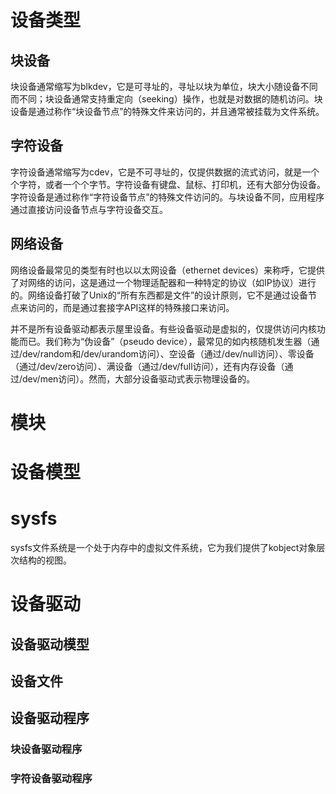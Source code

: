 # **设备类型**

## **块设备**

块设备通常缩写为blkdev，它是可寻址的，寻址以块为单位，块大小随设备不同而不同；块设备通常支持重定向（seeking）操作，也就是对数据的随机访问。块设备是通过称作“块设备节点”的特殊文件来访问的，并且通常被挂载为文件系统。

## **字符设备**

字符设备通常缩写为cdev，它是不可寻址的，仅提供数据的流式访问，就是一个个字符，或者一个个字节。字符设备有键盘、鼠标、打印机，还有大部分伪设备。字符设备是通过称作“字符设备节点”的特殊文件访问的。与块设备不同，应用程序通过直接访问设备节点与字符设备交互。

## **网络设备**

网络设备最常见的类型有时也以以太网设备（ethernet devices）来称呼，它提供了对网络的访问，这是通过一个物理适配器和一种特定的协议（如IP协议）进行的。网络设备打破了Unix的“所有东西都是文件”的设计原则，它不是通过设备节点来访问的，而是通过套接字API这样的特殊接口来访问。

 

并不是所有设备驱动都表示屋里设备。有些设备驱动是虚拟的，仅提供访问内核功能而已。我们称为“伪设备”（pseudo device），最常见的如内核随机发生器（通过/dev/random和/dev/urandom访问）、空设备（通过/dev/null访问）、零设备（通过/dev/zero访问）、满设备（通过/dev/full访问），还有内存设备（通过/dev/men访问）。然而，大部分设备驱动式表示物理设备的。

# **模块**

# **设备模型**

# **sysfs**

sysfs文件系统是一个处于内存中的虚拟文件系统，它为我们提供了kobject对象层次结构的视图。

# **设备驱动**

## **设备驱动模型**

## **设备文件**

## **设备驱动程序**

### **块设备驱动程序**

### **字符设备驱动程序**